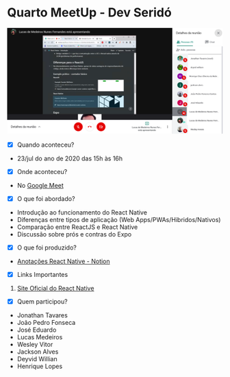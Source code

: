 # Quarto MeetUp - Dev Seridó

![Imagem 4º MeetUp](img/meetup4.png)

- [x] Quando aconteceu?

- 23/jul do ano de 2020 das 15h às 16h

- [x] Onde aconteceu?

- No [Google Meet](https://meet.google.com/czn-stix-imm)

- [x] O que foi abordado?

- Introdução ao funcionamento do React Native
- Diferenças entre tipos de aplicação (Web Apps/PWAs/Hibridos/Nativos)
- Comparação entre ReactJS e React Native
- Discussão sobre prós e contras do Expo

- [x] O que foi produzido?

 - [Anotações React Native - Notion](https://www.notion.so/React-Native-Introdu-o-45a94dcb04bb46269298a2c238d3ba16)

- [x] Links Importantes 

 1. [Site Oficial do React Native](https://reactnative.dev/)

- [x] Quem participou?

- Jonathan Tavares 
- João Pedro Fonseca
- José Eduardo
- Lucas Medeiros
- Wesley Vitor
- Jackson Alves
- Deyvid Willian
- Henrique Lopes
